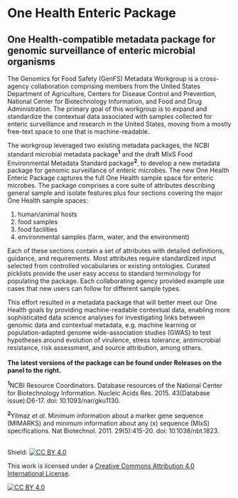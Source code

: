 # One Health Enteric Package

## One Health-compatible metadata package for genomic surveillance of enteric microbial organisms

The Genomics for Food Safety (GenFS) Metadata Workgroup is a cross-agency collaboration comprising members from the United States Department of Agriculture, Centers for Disease Control and Prevention, National Center for Biotechnology Information, and Food and Drug Administration. The primary goal of this workgroup is to expand and standardize the contextual data associated with samples collected for enteric surveillance and research in the United States, moving from a mostly free-text space to one that is machine-readable.

The workgroup leveraged two existing metadata packages, the NCBI standard microbial metadata package<sup>**1**</sup> and the draft MIxS Food Environmental Metadata Standard package<sup>**2**</sup>, to develop a new metadata package for genomic surveillance of enteric microbes. The new One Health Enteric Package captures the full One Health sample space for enteric microbes. The package comprises a core suite of attributes describing general sample and isolate features plus four sections covering the major One Health sample spaces:
1. human/animal hosts
2. food samples
3. food facilities
4. environmental samples (farm, water, and the environment)

Each of these sections contain a set of attributes with detailed definitions, guidance, and requirements. Most attributes require standardized input selected from controlled vocabularies or existing ontologies. Curated picklists provide the user easy access to standard terminology for populating the package. Each collaborating agency provided example use cases that new users can follow for different sample types. 
 
This effort resulted in a metadata package that will better meet our One Health goals by providing machine-readable contextual data, enabling more sophisticated data science analyses for investigating links between genomic data and contextual metadata, e.g. machine learning or population-adapted genome wide-association studies (GWAS) to test hypotheses around evolution of virulence, stress tolerance, antimicrobial resistance, risk assessment, and source attribution, among others.<br><br>
**The latest versions of the package can be found under Releases on the panel to the right.**



<sup>**1**</sup>NCBI Resource Coordinators. Database resources of the National Center for Biotechnology Information. Nucleic Acids Res. 2015. 43(Database issue):D6-17. doi: 10.1093/nar/gku1130.

<sup>**2**</sup>Yilmaz _et al_. Minimum information about a marker gene sequence (MIMARKS) and minimum information about any (x) sequence (MIxS) specifications. Nat Biotechnol. 2011. 29(5):415-20. doi: 10.1038/nbt.1823.
<br><br>

Shield: [![CC BY 4.0][cc-by-shield]][cc-by]

This work is licensed under a
[Creative Commons Attribution 4.0 International License][cc-by].

[![CC BY 4.0][cc-by-image]][cc-by]

[cc-by]: http://creativecommons.org/licenses/by/4.0/
[cc-by-image]: https://i.creativecommons.org/l/by/4.0/88x31.png
[cc-by-shield]: https://img.shields.io/badge/License-CC%20BY%204.0-lightgrey.svg

